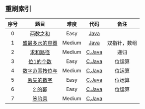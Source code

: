 ## 重刷索引

| 序号 |                             题目                             |  难度  |                           代码                           |     备注     |
| :--: | :----------------------------------------------------------: | :----: | :------------------------------------------------------: | :----------: |
|  0   |    [两数之和](https://leetcode-cn.com/problems/two-sum/)     |  Easy  |                  [Java](../Java/1.java)                  |              |
|  1   | [盛最多水的容器](https://leetcode-cn.com/problems/container-with-most-water/) | Medium |                 [Java](../Java/11.java)                  | 双指针，数组 |
|  2   | [求和路径](https://leetcode-cn.com/problems/paths-with-sum-lcci/) | Medium | [C](../C/面试题04.12.c),[Java](../Java/面试题04.12.java) |     递归     |
|  3   | [位1的个数](https://leetcode-cn.com/problems/number-of-1-bits/) |  Easy  |         [C](../C/191.c),[Java](../Java/191.java)         |    位运算    |
|  4   | [数字范围按位与](https://leetcode-cn.com/problems/bitwise-and-of-numbers-range/) | Medium |         [C](../C/201.c),[Java](../Java/201.java)         |    位运算    |
|  5   | [丢失的数字](https://leetcode-cn.com/problems/missing-number/) |  Easy  |         [C](../C/268.c),[Java](../Java/268.java)         |    位运算    |
|  6   |   [2 的幂](https://leetcode-cn.com/problems/power-of-two/)   |  Easy  |         [C](../C/231.c),[Java](../Java/231.java)         |    位运算    |
|  7   | [笨阶乘](https://leetcode-cn.com/problems/clumsy-factorial/) | Medium |        [C](../C/1006.c),[Java](../Java/1006.java)        |              |

